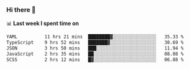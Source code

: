 ### Hi there 👋

<!--
**DBvc/DBvc** is a ✨ _special_ ✨ repository because its `README.md` (this file) appears on your GitHub profile.

Here are some ideas to get you started:

- 🔭 I’m currently working on ...
- 🌱 I’m currently learning ...
- 👯 I’m looking to collaborate on ...
- 🤔 I’m looking for help with ...
- 💬 Ask me about ...
- 📫 How to reach me: ...
- 😄 Pronouns: ...
- ⚡ Fun fact: ...
-->

📊 **Last week I spent time on**
<!--START_SECTION:waka-->

```txt
YAML          11 hrs 21 mins  ████████▓░░░░░░░░░░░░░░░░   35.33 %
TypeScript    9 hrs 52 mins   ███████▓░░░░░░░░░░░░░░░░░   30.69 %
JSON          3 hrs 50 mins   ███░░░░░░░░░░░░░░░░░░░░░░   11.94 %
JavaScript    2 hrs 35 mins   ██░░░░░░░░░░░░░░░░░░░░░░░   08.08 %
SCSS          2 hrs 12 mins   █▓░░░░░░░░░░░░░░░░░░░░░░░   06.88 %
```

<!--END_SECTION:waka-->
